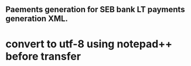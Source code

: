 ## Paements generation for SEB bank LT payments generation XML.
# convert to utf-8 using notepad++ before transfer
